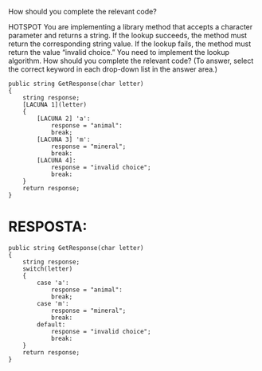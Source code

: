 ﻿How should you complete the relevant code?

HOTSPOT
You are implementing a library method that accepts a character parameter and returns a
string.
If the lookup succeeds, the method must return the corresponding string value. If the lookup
fails, the method must return the value “invalid choice.”
You need to implement the lookup algorithm.
How should you complete the relevant code? (To answer, select the correct keyword in each
drop-down list in the answer area.)

```
public string GetResponse(char letter)
{
    string response;
    [LACUNA 1](letter)
    {
        [LACUNA 2] 'a':
            response = "animal":
            break;
        [LACUNA 3] 'm':
            response = "mineral";
            break:
        [LACUNA 4]:
            response = "invalid choice";
            break:
    }
    return response;
}
```

# RESPOSTA:

```
public string GetResponse(char letter)
{
    string response;
    switch(letter)
    {
        case 'a':
            response = "animal":
            break;
        case 'm':
            response = "mineral";
            break:
        default:
            response = "invalid choice";
            break:
    }
    return response;
}
```
